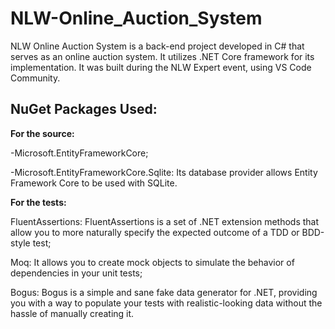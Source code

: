 # NLW-Online_Auction_System
NLW Online Auction System is a back-end project developed in C# that serves as an online auction system. It utilizes .NET Core framework for its implementation. It was built during the NLW Expert event, using VS Code Community.

## NuGet Packages Used:
**For the source:**

-Microsoft.EntityFrameworkCore;

-Microsoft.EntityFrameworkCore.Sqlite: Its database provider allows Entity Framework Core to be used with SQLite.

**For the tests:**

FluentAssertions: FluentAssertions is a set of .NET extension methods that allow you to more naturally specify the expected outcome of a TDD or BDD-style test;

Moq: It allows you to create mock objects to simulate the behavior of dependencies in your unit tests;

Bogus: Bogus is a simple and sane fake data generator for .NET, providing you with a way to populate your tests with realistic-looking data without the hassle of manually creating it.
